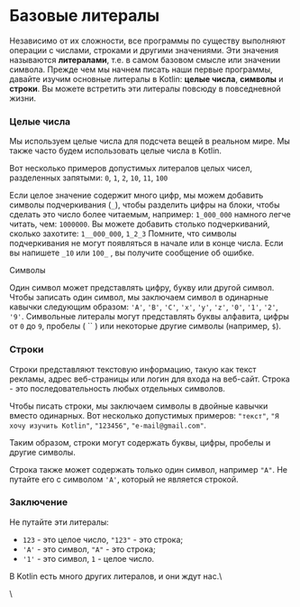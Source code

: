 # Базовые литералы

Независимо от их сложности, все программы по существу выполняют операции с числами, строками и другими значениями. Эти значения называются **литералами**, т.е. в самом базовом смысле или значении символа. Прежде чем мы начнем писать наши первые программы, давайте изучим основные литералы в Kotlin: **целые числа**, **символы** и **строки**. Вы можете встретить эти литералы повсюду в повседневной жизни.

### Целые числа

Мы используем целые числа для подсчета вещей в реальном мире. Мы также часто будем использовать целые числа в Kotlin.

Вот несколько примеров допустимых литералов целых чисел, разделенных запятыми: `0`, `1`, `2`, `10`, `11`, `100`

Если целое значение содержит много цифр, мы можем добавить символы подчеркивания (`_`), чтобы разделить цифры на блоки, чтобы сделать это число более читаемым, например: `1_000_000` намного легче читать, чем: `1000000`. Вы можете добавить столько подчеркиваний, сколько захотите: `1__000_000`, `1_2_3` Помните, что символы подчеркивания не могут появляться в начале или в конце числа. Если вы напишете `_10` или `100_` , вы получите сообщение об ошибке.

Символы

Один символ может представлять цифру, букву или другой символ. Чтобы записать один символ, мы заключаем символ в одинарные кавычки следующим образом: `'A'`, `'B'`, `'C'`, `'x'`, `'y'`, `'z'`, `'0'`, `'1'`, `'2'`, `'9'`. Символьные литералы могут представлять буквы алфавита, цифры от `0` до `9`, пробелы ( `` ) или некоторые другие символы (например, `$`).

### Строки

Строки представляют текстовую информацию, такую как текст рекламы, адрес веб-страницы или логин для входа на веб-сайт. Строка - это последовательность любых отдельных символов.

Чтобы писать строки, мы заключаем символы в двойные кавычки вместо одинарных. Вот несколько допустимых примеров: `"текст"`, `"Я хочу изучить Kotlin"`, `"123456"`, `"e-mail@gmail.com"`.

Таким образом, строки могут содержать буквы, цифры, пробелы и другие символы.

Строка также может содержать только один символ, например `"A"`. Не путайте его с символом `'A'`, который не является строкой.

### Заключение

Не путайте эти литералы:

* `123` - это целое число, `"123"` - это строка;
* `'A'` - это символ, `"A"` - это строка;
* `'1'` - это символ, `1` - целое число.

В Kotlin есть много других литералов, и они ждут нас.\


\
